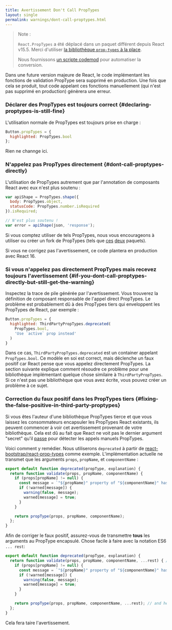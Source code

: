 ```yaml
---
title: Avertissement Don't Call PropTypes
layout: single
permalink: warnings/dont-call-proptypes.html
---
```


> Note :
>
> `React.PropTypes` a été déplacé dans un paquet différent depuis React v15.5. Merci d'utiliser [la bibliothèque `prop-types` à la place](https://www.npmjs.com/package/prop-types).
>
>Nous fournissons [un scripte codemod](/blog/2017/04/07/react-v15.5.0.html#migrating-from-react.proptypes) pour automatiser la conversion.

Dans une future version majeure de React, le code implémentant les fonctions de validation PropType sera supprimé en production. Une fois que cela se produit, tout code appelant ces fonctions manuellement (qui n'est pas supprimé en production) génèrera une erreur.

### Déclarer des PropTypes est toujours correct {#declaring-proptypes-is-still-fine}

L'utilisation normale de PropTypes est toujours prise en charge :

```javascript
Button.propTypes = {
  highlighted: PropTypes.bool
};
```

Rien ne channge ici.

### N'appelez pas PropTypes directement {#dont-call-proptypes-directly}

L'utilisation de PropTypes autrement que par l'annotation de composants React avec eux n'est plus soutenu :

```javascript
var apiShape = PropTypes.shape({
  body: PropTypes.object,
  statusCode: PropTypes.number.isRequired
}).isRequired;

// N'est plus soutenu !
var error = apiShape(json, 'response');
```

Si vous comptez utiliser de tels PropTypes, nous vous encourageons à utiliser ou créer un fork de PropTypes (tels que [ces](https://github.com/aackerman/PropTypes) [deux](https://github.com/developit/proptypes) paquets).

Si vous ne corrigez pas l'avertissement, ce code plantera en production avec React 16.

### Si vous n'appelez pas directement PropTypes mais recevez toujours l'avertissement {#if-you-dont-call-proptypes-directly-but-still-get-the-warning}

Inspectez la trace de pile générée par l'avertissement. Vous trouverez la définition de composant responsable de l'appel direct PropTypes. Le problème est probablement dû à des PropTypes tiers qui enveloppent les PropTypes de React, par exemple :

```js
Button.propTypes = {
  highlighted: ThirdPartyPropTypes.deprecated(
    PropTypes.bool,
    'Use `active` prop instead'
  )
}
```

Dans ce cas, `ThirdPartyPropTypes.deprecated` est un container appelant` PropTypes.bool`. Ce modèle en soi est correct, mais déclenche un faux positif car React pense que vous appelez directement PropTypes. La section suivante explique comment résoudre ce problème pour une bibliothèque implémentant quelque chose similaire à `ThirdPartyPropTypes`. Si ce n'est pas une bibliothèque que vous avez écrite, vous pouvez créer un problème à ce sujet.

### Correction du faux positif dans les PropTypes tiers {#fixing-the-false-positive-in-third-party-proptypes}

Si vous êtes l'auteur d'une bibliothèque PropTypes tierce et que vous laissez les consommateurs encapsuler les PropTypes React existants, ils peuvent commencer à voir cet avertissement provenant de votre bibliothèque. Cela est dû au fait que React ne voit pas le dernier argument "secret" qu'il [passe](https://github.com/facebook/react/pull/7132) pour détecter les appels manuels PropTypes.

Voici comment y remédier. Nous utiliserons `deprecated` à partir de  [react-bootstrap/react-prop-types](https://github.com/react-bootstrap/react-prop-types/blob/0d1cd3a49a93e513325e3258b28a82ce7d38e690/src/deprecated.js) comme exemple. L'implémentation actuelle ne transmet que les arguments `props`, `propName`, et `componentName` :

```javascript
export default function deprecated(propType, explanation) {
  return function validate(props, propName, componentName) {
    if (props[propName] != null) {
      const message = `"${propName}" property of "${componentName}" has been deprecated.\n${explanation}`;
      if (!warned[message]) {
        warning(false, message);
        warned[message] = true;
      }
    }

    return propType(props, propName, componentName);
  };
}
```

Afin de corriger le faux positif, assurez-vous de transmettre **tous** les arguments au PropType encapsulé. Chose facile à faire avec la notation ES6 `... rest`:

```javascript
export default function deprecated(propType, explanation) {
  return function validate(props, propName, componentName, ...rest) { // Note ...rest here
    if (props[propName] != null) {
      const message = `"${propName}" property of "${componentName}" has been deprecated.\n${explanation}`;
      if (!warned[message]) {
        warning(false, message);
        warned[message] = true;
      }
    }

    return propType(props, propName, componentName, ...rest); // and here
  };
}
```

Cela fera taire l'avertissement.